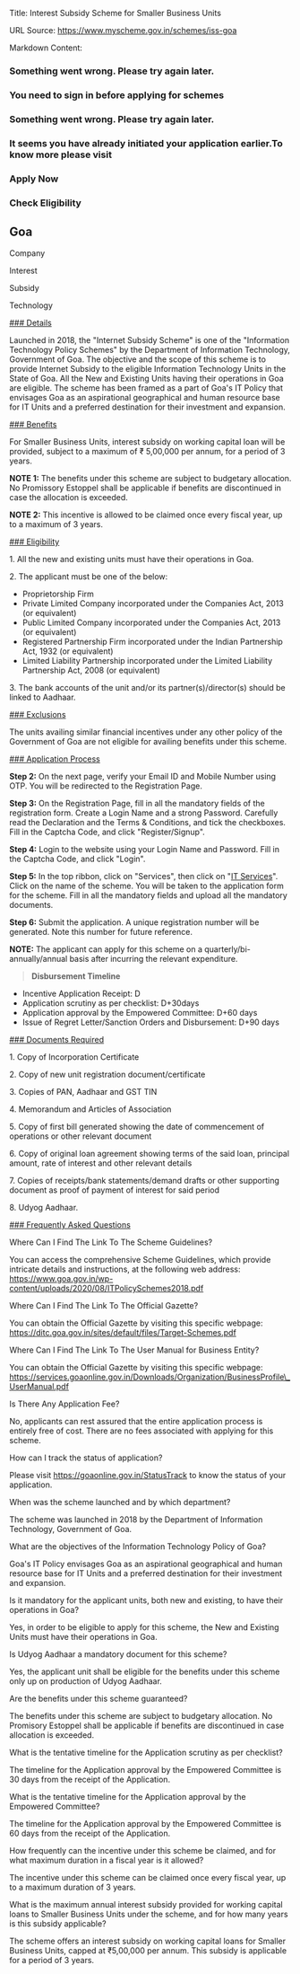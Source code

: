 Title: Interest Subsidy Scheme for Smaller Business Units

URL Source: https://www.myscheme.gov.in/schemes/iss-goa

Markdown Content:
### Something went wrong. Please try again later.

### 

### You need to sign in before applying for schemes

### Something went wrong. Please try again later.

### It seems you have already initiated your application earlier.To know more please visit

### Apply Now

### Check Eligibility

Goa
---

Company

Interest

Subsidy

Technology

[### Details](https://www.myscheme.gov.in/schemes/iss-goa#details)

Launched in 2018, the "Internet Subsidy Scheme" is one of the "Information Technology Policy Schemes" by the Department of Information Technology, Government of Goa. The objective and the scope of this scheme is to provide Internet Subsidy to the eligible Information Technology Units in the State of Goa. All the New and Existing Units having their operations in Goa are eligible. The scheme has been framed as a part of Goa's IT Policy that envisages Goa as an aspirational geographical and human resource base for IT Units and a preferred destination for their investment and expansion.

[### Benefits](https://www.myscheme.gov.in/schemes/iss-goa#benefits)

For Smaller Business Units, interest subsidy on working capital loan will be provided, subject to a maximum of ₹ 5,00,000 per annum, for a period of 3 years.

**NOTE 1:** The benefits under this scheme are subject to budgetary allocation. No Promissory Estoppel shall be applicable if benefits are discontinued in case the allocation is exceeded.

**NOTE 2:** This incentive is allowed to be claimed once every fiscal year, up to a maximum of 3 years.

[### Eligibility](https://www.myscheme.gov.in/schemes/iss-goa#eligibility)

1\. All the new and existing units must have their operations in Goa.

2\. The applicant must be one of the below:

*   Proprietorship Firm
*   Private Limited Company incorporated under the Companies Act, 2013 (or equivalent)
*   Public Limited Company incorporated under the Companies Act, 2013 (or equivalent)
*   Registered Partnership Firm incorporated under the Indian Partnership Act, 1932 (or equivalent)
*   Limited Liability Partnership incorporated under the Limited Liability Partnership Act, 2008 (or equivalent)

3\. The bank accounts of the unit and/or its partner(s)/director(s) should be linked to Aadhaar.

[### Exclusions](https://www.myscheme.gov.in/schemes/iss-goa#exclusions)

The units availing similar financial incentives under any other policy of the Government of Goa are not eligible for availing benefits under this scheme.

[### Application Process](https://www.myscheme.gov.in/schemes/iss-goa#application-process)

**Step 2:** On the next page, verify your Email ID and Mobile Number using OTP. You will be redirected to the Registration Page.

**Step 3:** On the Registration Page, fill in all the mandatory fields of the registration form. Create a Login Name and a strong Password. Carefully read the Declaration and the Terms & Conditions, and tick the checkboxes. Fill in the Captcha Code, and click "Register/Signup".

**Step 4:** Login to the website using your Login Name and Password. Fill in the Captcha Code, and click "Login".

**Step 5:** In the top ribbon, click on "Services", then click on "[IT Services](https://goaonline.gov.in/AllServices?cat=IT)". Click on the name of the scheme. You will be taken to the application form for the scheme. Fill in all the mandatory fields and upload all the mandatory documents.

**Step 6:** Submit the application. A unique registration number will be generated. Note this number for future reference.

**NOTE:** The applicant can apply for this scheme on a quarterly/bi-annually/annual basis after incurring the relevant expenditure.

> **Disbursement Timeline**

*   Incentive Application Receipt: D
*   Application scrutiny as per checklist: D+30days
*   Application approval by the Empowered Committee: D+60 days
*   Issue of Regret Letter/Sanction Orders and Disbursement: D+90 days

[### Documents Required](https://www.myscheme.gov.in/schemes/iss-goa#documents-required)

1\. Copy of Incorporation Certificate

2\. Copy of new unit registration document/certificate

3\. Copies of PAN, Aadhaar and GST TIN

4\. Memorandum and Articles of Association

5\. Copy of first bill generated showing the date of commencement of operations or other relevant document

6\. Copy of original loan agreement showing terms of the said loan, principal amount, rate of interest and other relevant details

7\. Copies of receipts/bank statements/demand drafts or other supporting document as proof of payment of interest for said period

8\. Udyog Aadhaar.

[### Frequently Asked Questions](https://www.myscheme.gov.in/schemes/iss-goa#faqs)

Where Can I Find The Link To The Scheme Guidelines?

You can access the comprehensive Scheme Guidelines, which provide intricate details and instructions, at the following web address: https://www.goa.gov.in/wp-content/uploads/2020/08/ITPolicySchemes2018.pdf

Where Can I Find The Link To The Official Gazette?

You can obtain the Official Gazette by visiting this specific webpage: https://ditc.goa.gov.in/sites/default/files/Target-Schemes.pdf

Where Can I Find The Link To The User Manual for Business Entity?

You can obtain the Official Gazette by visiting this specific webpage: https://services.goaonline.gov.in/Downloads/Organization/BusinessProfile\_UserManual.pdf

Is There Any Application Fee?

No, applicants can rest assured that the entire application process is entirely free of cost. There are no fees associated with applying for this scheme.

How can I track the status of application?

Please visit https://goaonline.gov.in/StatusTrack to know the status of your application.

When was the scheme launched and by which department?

The scheme was launched in 2018 by the Department of Information Technology, Government of Goa.

What are the objectives of the Information Technology Policy of Goa?

Goa's IT Policy envisages Goa as an aspirational geographical and human resource base for IT Units and a preferred destination for their investment and expansion.

Is it mandatory for the applicant units, both new and existing, to have their operations in Goa?

Yes, in order to be eligible to apply for this scheme, the New and Existing Units must have their operations in Goa.

Is Udyog Aadhaar a mandatory document for this scheme?

Yes, the applicant unit shall be eligible for the benefits under this scheme only up on production of Udyog Aadhaar.

Are the benefits under this scheme guaranteed?

The benefits under this scheme are subject to budgetary allocation. No Promisory Estoppel shall be applicable if benefits are discontinued in case allocation is exceeded.

What is the tentative timeline for the Application scrutiny as per checklist?

The timeline for the Application approval by the Empowered Committee is 30 days from the receipt of the Application.

What is the tentative timeline for the Application approval by the Empowered Committee?

The timeline for the Application approval by the Empowered Committee is 60 days from the receipt of the Application.

How frequently can the incentive under this scheme be claimed, and for what maximum duration in a fiscal year is it allowed?

The incentive under this scheme can be claimed once every fiscal year, up to a maximum duration of 3 years.

What is the maximum annual interest subsidy provided for working capital loans to Smaller Business Units under the scheme, and for how many years is this subsidy applicable?

The scheme offers an interest subsidy on working capital loans for Smaller Business Units, capped at ₹5,00,000 per annum. This subsidy is applicable for a period of 3 years.
